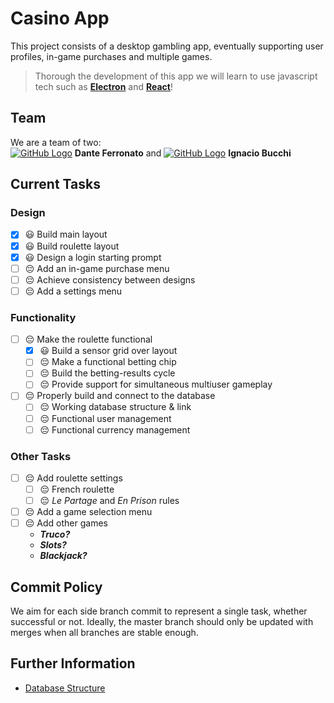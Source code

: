 # Casino App
This project consists of a desktop gambling app, eventually supporting user profiles, in-game purchases and multiple games.
> Thorough the development of this app we will learn to use javascript tech such as
**[Electron](https://github.com/electron)** and **[React](https://github.com/facebook/react)**!

## Team
We are a team of two:\
[![GitHub Logo](https://docs.github.com/assets/cb-803/images/site/favicon.svg)](https://github.com/DanteFerronato) **Dante Ferronato** and [![GitHub Logo](https://docs.github.com/assets/cb-803/images/site/favicon.svg)](https://github.com/NachoBOkita1) **Ignacio Bucchi**

## Current Tasks
### Design
+ [x] 😃 Build main layout
+ [x] 😃 Build roulette layout
+ [x] 😃 Design a login starting prompt
+ [ ] 😔 Add an in-game purchase menu
+ [ ] 😔 Achieve consistency between designs
+ [ ] 😔 Add a settings menu

### Functionality
+ [ ] 😔 Make the roulette functional
    + [x] 😃 Build a sensor grid over layout
    + [ ] 😔 Make a functional betting chip
    + [ ] 😔 Build the betting-results cycle
    + [ ] 😔 Provide support for simultaneous multiuser gameplay
+ [ ] 😔 Properly build and connect to the database
    + [ ] 😔 Working database structure & link
    + [ ] 😔 Functional user management
    + [ ] 😔 Functional currency management

### Other Tasks
+ [ ] 😔 Add roulette settings
    + [ ] 😔 French roulette
    + [ ] 😔 _Le Partage_ and _En Prison_ rules
+ [ ] 😔 Add a game selection menu
+ [ ] 😔 Add other games
    + **_Truco?_**
    + **_Slots?_**
    + **_Blackjack?_**

## Commit Policy
We aim for each side branch commit to represent a single task, whether successful or not.
Ideally, the master branch should only be updated with merges when all branches are stable enough.

## Further Information
+ [Database Structure](/DB/README.md)

[<img src="https://www.creativefabrica.com/wp-content/uploads/2021/03/12/easter-egg-flat-icon-pink-Graphics-9496393-1.png" width="24px" height="16px" align="right">](https://www.aciprensa.com/imagespp/CarlosMenem-dominiopublico-14022021.jpg)
